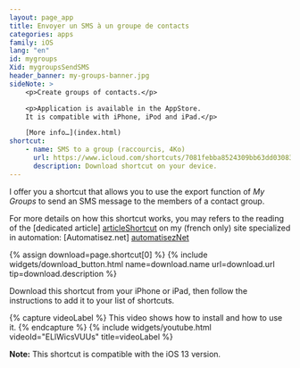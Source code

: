 ```yaml
---
layout: page_app
title: Envoyer un SMS à un groupe de contacts
categories: apps
family: iOS
lang: "en"
id: mygroups
Xid: mygroupsSendSMS
header_banner: my-groups-banner.jpg
sideNote: >
    <p>Create groups of contacts.</p>

    <p>Application is available in the AppStore.
    It is compatible with iPhone, iPod and iPad.</p>

    [More info…](index.html)
shortcut:
    - name: SMS to a group (raccourcis, 4Ko)
      url: https://www.icloud.com/shortcuts/7081febba8524309bb63dd030839ebff
      description: Download shortcut on your device.
---
```


I offer you a shortcut that allows you to use the export function
of _My Groups_ to send an SMS message to the members of a contact group.

For more details on how this shortcut works, you may 
refers to the reading of the [dedicated article] [articleShortcut] on my 
(french only) site specialized in automation: [Automatisez.net] [automatisezNet]


{% assign download=page.shortcut[0] %}
{% include widgets/download_button.html 
    name=download.name 
    url=download.url 
    tip=download.description %}


Download this shortcut from your iPhone or iPad,
then follow the instructions to add it to your list of
shortcuts.

{% capture videoLabel %}
This video shows how to install and how to use it.
{% endcapture %}
{% include widgets/youtube.html videoId="ELlWicsVUUs" title=videoLabel %}


**Note:** This shortcut is compatible with the iOS 13 version.



[automatisezNet]: https://Automatisez.net/
[articleShortcut]: https://Automatisez.net/